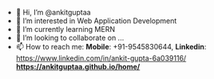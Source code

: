 - 👋 Hi, I’m @ankitguptaa
- 👀 I’m interested in Web Application Development
- 🌱 I’m currently learning MERN
- 💞️ I’m looking to collaborate on ...
- 📫 How to reach me: 
**Mobile**: +91-9545830644,
**Linkedin**: https://www.linkedin.com/in/ankit-gupta-6a039116/
**https://ankitguptaa.github.io/home/**
